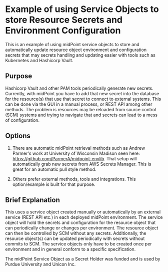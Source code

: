 # Example of using Service Objects to store Resource Secrets and Environment Configuration

This is an example of using midPoint service objects to store and automatically update resource object environment 
 and configuration secrets that may secrets handling and updating easier with tools such as Kubernetes and Hashicorp Vault. 

## Purpose

Hashicorp Vault and other PAM tools periodically generate new secrets. 
Currently, with midPoint you have to add that new secret into the database for the resource(s) that use that secret 
 to connect to external systems. This can be done via the GUI in a manual process, or REST API among other methods. 
The problem is resources may be reloaded from source control (SCM) systems and trying to navigate that and secrets 
 can lead to a mess of configuration. 

## Options

1. There are automatic midPoint retrieval methods such as Andrew Parmer's work at University of Wisconsin Madison 
 seen here: https://github.com/ParmerA/midpoint-envlib. That setup will automatically grab new 
 secrets from AWS Secrets Manager. This is great for an automatic pull style method.

2. Others prefer external methods, tools and integrations. This option/example is built for that purpose. 

## Brief Explanation

This uses a service object created manually or automatically by an external service (REST API etc.) in each deployed midPoint environment. 
The service object will hold the secrets and configuration for the resource object that can periodically change or changes per environment.
The resource object can then be controlled by SCM without any secrets. 
Additionally, the resource object(s) can be updated periodically with secrets without commits to SCM.
The service objects only have to be created once per environment and in general conform to a specific specification. 


The midPoint Service Object as a Secret Holder was funded and is used by Purdue University and Unicon Inc.